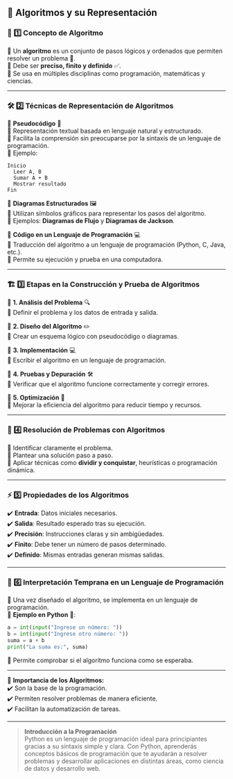 ## 🧠 **Algoritmos y su Representación**  

### 🔹 **1️⃣ Concepto de Algoritmo**  
🔹 Un **algoritmo** es un conjunto de pasos lógicos y ordenados que permiten resolver un problema 📜.  
🔹 Debe ser **preciso, finito y definido** ✅.  
🔹 Se usa en múltiples disciplinas como programación, matemáticas y ciencias.  

---

### 🛠️ **2️⃣ Técnicas de Representación de Algoritmos**  
📌 **Pseudocódigo** 📝  
🔹 Representación textual basada en lenguaje natural y estructurado.  
🔹 Facilita la comprensión sin preocuparse por la sintaxis de un lenguaje de programación.  
🔹 Ejemplo:  
```  
Inicio  
  Leer A, B  
  Sumar A + B  
  Mostrar resultado  
Fin  
```  

📌 **Diagramas Estructurados** 🖼️  
🔹 Utilizan símbolos gráficos para representar los pasos del algoritmo.  
🔹 Ejemplos: **Diagramas de Flujo** y **Diagramas de Jackson**.  

📌 **Código en un Lenguaje de Programación** 💻  
🔹 Traducción del algoritmo a un lenguaje de programación (Python, C, Java, etc.).  
🔹 Permite su ejecución y prueba en una computadora.  

---

### 🏗️ **3️⃣ Etapas en la Construcción y Prueba de Algoritmos**  
📌 **1. Análisis del Problema** 🔍  
🔹 Definir el problema y los datos de entrada y salida.  

📌 **2. Diseño del Algoritmo** ✏️  
🔹 Crear un esquema lógico con pseudocódigo o diagramas.  

📌 **3. Implementación** 💻  
🔹 Escribir el algoritmo en un lenguaje de programación.  

📌 **4. Pruebas y Depuración** 🛠️  
🔹 Verificar que el algoritmo funcione correctamente y corregir errores.  

📌 **5. Optimización** 🚀  
🔹 Mejorar la eficiencia del algoritmo para reducir tiempo y recursos.  

---

### 🎯 **4️⃣ Resolución de Problemas con Algoritmos**  
🔹 Identificar claramente el problema.  
🔹 Plantear una solución paso a paso.  
🔹 Aplicar técnicas como **dividir y conquistar**, heurísticas o programación dinámica.  

---

### ⚡ **5️⃣ Propiedades de los Algoritmos**  
✔️ **Entrada**: Datos iniciales necesarios.  
✔️ **Salida**: Resultado esperado tras su ejecución.  
✔️ **Precisión**: Instrucciones claras y sin ambigüedades.  
✔️ **Finito**: Debe tener un número de pasos determinado.  
✔️ **Definido**: Mismas entradas generan mismas salidas.  

---

### 🚀 **6️⃣ Interpretación Temprana en un Lenguaje de Programación**  
🔹 Una vez diseñado el algoritmo, se implementa en un lenguaje de programación.  
🔹 **Ejemplo en Python** 🐍:  
```python
a = int(input("Ingrese un número: "))  
b = int(input("Ingrese otro número: "))  
suma = a + b  
print("La suma es:", suma)  
```  
🔹 Permite comprobar si el algoritmo funciona como se esperaba.  

---

📢 **Importancia de los Algoritmos:**  
✔️ Son la base de la programación.  
✔️ Permiten resolver problemas de manera eficiente.  
✔️ Facilitan la automatización de tareas.  

-------
> **Introducción a la Programación**  
> Python es un lenguaje de programación ideal para principiantes gracias a su sintaxis simple y clara. Con Python, aprenderás conceptos básicos de programación que te ayudarán a resolver problemas y desarrollar aplicaciones en distintas áreas, como ciencia de datos y desarrollo web.